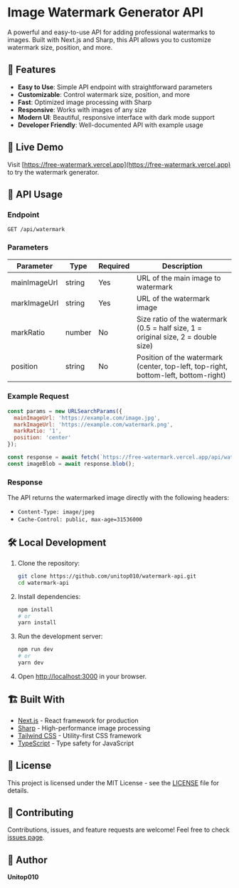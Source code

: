 # Image Watermark Generator API

A powerful and easy-to-use API for adding professional watermarks to images. Built with Next.js and Sharp, this API allows you to customize watermark size, position, and more.

## 🌟 Features

- **Easy to Use**: Simple API endpoint with straightforward parameters
- **Customizable**: Control watermark size, position, and more
- **Fast**: Optimized image processing with Sharp
- **Responsive**: Works with images of any size
- **Modern UI**: Beautiful, responsive interface with dark mode support
- **Developer Friendly**: Well-documented API with example usage

## 🚀 Live Demo

Visit [https://free-watermark.vercel.app](https://free-watermark.vercel.app) to try the watermark generator.

## 📝 API Usage

### Endpoint

```
GET /api/watermark
```

### Parameters

| Parameter | Type | Required | Description |
|-----------|------|----------|-------------|
| mainImageUrl | string | Yes | URL of the main image to watermark |
| markImageUrl | string | Yes | URL of the watermark image |
| markRatio | number | No | Size ratio of the watermark (0.5 = half size, 1 = original size, 2 = double size) |
| position | string | No | Position of the watermark (center, top-left, top-right, bottom-left, bottom-right) |

### Example Request

```javascript
const params = new URLSearchParams({
  mainImageUrl: 'https://example.com/image.jpg',
  markImageUrl: 'https://example.com/watermark.png',
  markRatio: '1',
  position: 'center'
});

const response = await fetch(`https://free-watermark.vercel.app/api/watermark?${params}`);
const imageBlob = await response.blob();
```

### Response

The API returns the watermarked image directly with the following headers:
- `Content-Type: image/jpeg`
- `Cache-Control: public, max-age=31536000`

## 🛠️ Local Development

1. Clone the repository:
   ```bash
   git clone https://github.com/unitop010/watermark-api.git
   cd watermark-api
   ```

2. Install dependencies:
   ```bash
   npm install
   # or
   yarn install
   ```

3. Run the development server:
   ```bash
   npm run dev
   # or
   yarn dev
   ```

4. Open [http://localhost:3000](http://localhost:3000) in your browser.

## 🏗️ Built With

- [Next.js](https://nextjs.org/) - React framework for production
- [Sharp](https://sharp.pixelplumbing.com/) - High-performance image processing
- [Tailwind CSS](https://tailwindcss.com/) - Utility-first CSS framework
- [TypeScript](https://www.typescriptlang.org/) - Type safety for JavaScript

## 📄 License

This project is licensed under the MIT License - see the [LICENSE](LICENSE) file for details.

## 🤝 Contributing

Contributions, issues, and feature requests are welcome! Feel free to check [issues page](https://github.com/unitop010/Free-Watermark-API/issues).

## 👤 Author

**Unitop010**
